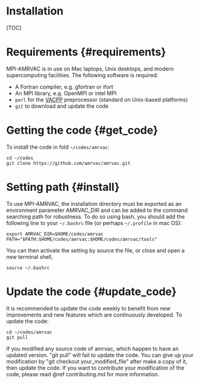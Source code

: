 # Installation

[TOC]

# Requirements {#requirements}

MPI-AMRVAC is in use on Mac laptops, Unix desktops, and modern supercomputing
facilities. The following software is required:

* A Fortran compiler, e.g. gfortran or ifort
* An MPI library, e.g. OpenMPI or intel MPI
* `perl` for the [VACPP](vacpp.md) preprocessor (standard on Unix-based platforms)
* `git` to download and update the code

# Getting the code {#get_code}

To install the code in fold `~/codes/amrvac`:

    cd ~/codes
    git clone https://github.com/amrvac/amrvac.git

# Setting path {#install}

To use MPI-AMRVAC, the installation directory must be exported as an environment 
parameter AMRVAC_DIR and can be added to the command searching path for robustness.
To do so using bash, you should add the following line
to your `~/.bashrc` file (or perhaps `~/.profile` in mac OS):

    export AMRVAC_DIR=$HOME/codes/amrvac
    PATH="$PATH:$HOME/codes/amrvac:$HOME/codes/amrvac/tools"

You can then activate the setting by source the file, or close and open a new terminal shell, 

    source ~/.bashrc

# Update the code {#update_code}

It is recommended to update the code weekly to benefit from new improvements and new features 
which are continuously developed. To update the code:

    cd ~/codes/amrvac
    git pull

If you modified any source code of amrvac, which happen to have an updated version. "git
pull" will fail to update the code. You can give up your modification by 
"git checkout your_modified_file" after make a copy of it, then update the code. If you
want to contribute your modification of the code, please read @ref contributing.md for more information.     
